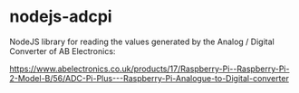 # nodejs-adcpi
NodeJS library for reading the values generated by the Analog / Digital Converter of AB Electronics:

https://www.abelectronics.co.uk/products/17/Raspberry-Pi--Raspberry-Pi-2-Model-B/56/ADC-Pi-Plus---Raspberry-Pi-Analogue-to-Digital-converter
